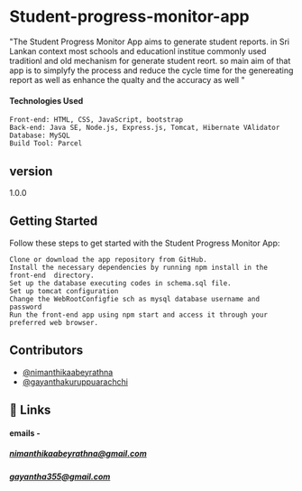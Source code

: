 
# Student-progress-monitor-app

"The Student Progress Monitor App aims to generate student reports. in Sri Lankan context most schools and educationl institue commonly used traditionl and old mechanism for generate student reort. so main aim of that app is to simplyfy the process and reduce the cycle time for the genereating report as well as enhance the qualty and the accuracy as well "

#### Technologies Used

    Front-end: HTML, CSS, JavaScript, bootstrap
    Back-end: Java SE, Node.js, Express.js, Tomcat, Hibernate VAlidator
    Database: MySQL
    Build Tool: Parcel

## version 
1.0.0

## Getting Started

Follow these steps to get started with the Student Progress Monitor App:

    Clone or download the app repository from GitHub.
    Install the necessary dependencies by running npm install in the front-end  directory.
    Set up the database executing codes in schema.sql file.
    Set up tomcat configuration
    Change the WebRootConfigfie sch as mysql database username and password
    Run the front-end app using npm start and access it through your preferred web browser.

## Contributors

- [@nimanthikaabeyrathna](https://github.com/NimanthikaAbeyrathna)
- [@gayanthakuruppuarachchi](https://github.com/Gayantha250)



## 🔗 Links

#### emails - 
##### nimanthikaabeyrathna@gmail.com
##### gayantha355@gmail.com
